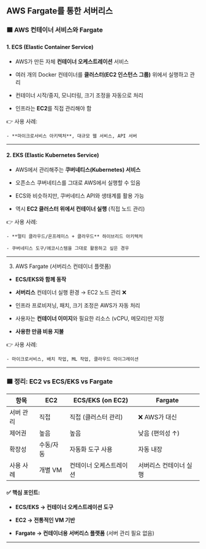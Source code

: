 ## AWS Fargate를 통한 서버리스


### 🟦 AWS 컨테이너 서비스와 Fargate

#### 1. ECS (Elastic Container Service)

- AWS가 만든 자체 **컨테이너 오케스트레이션** 서비스

- 여러 개의 Docker 컨테이너를 **클러스터(EC2 인스턴스 그룹)** 위에서 실행하고 관리

- 컨테이너 시작/중지, 모니터링, 크기 조정을 자동으로 처리

- 인프라는 **EC2**를 직접 관리해야 함

👉 사용 사례:

    - **마이크로서비스 아키텍처**, 대규모 웹 서비스, API 서버

---

#### 2. EKS (Elastic Kubernetes Service)

- AWS에서 관리해주는 **쿠버네티스(Kubernetes) 서비스**

- 오픈소스 쿠버네티스를 그대로 AWS에서 실행할 수 있음

- ECS와 비슷하지만, 쿠버네티스 API와 생태계를 활용 가능

- 역시 **EC2 클러스터 위에서 컨테이너 실행** (직접 노드 관리)

👉 사용 사례:

    - **멀티 클라우드/온프레미스 + 클라우드** 하이브리드 아키텍처

    - 쿠버네티스 도구/에코시스템을 그대로 활용하고 싶은 경우

---

3. AWS Fargate (서버리스 컨테이너 플랫폼)

- **ECS/EKS와 함께 동작**

- **서버리스** 컨테이너 실행 환경 → EC2 노드 관리 ❌

- 인프라 프로비저닝, 패치, 크기 조정은 AWS가 자동 처리

- 사용자는 **컨테이너 이미지**와 필요한 리소스 (vCPU, 메모리)만 지정

- **사용한 만큼 비용 지불**

👉 사용 사례:

    - 마이크로서비스, 배치 작업, ML 작업, 클라우드 마이그레이션
---

### 🟦 정리: EC2 vs ECS/EKS vs Fargate
| 항목    | EC2   | ECS/EKS (on EC2) | Fargate      |
| ----- | ----- | ---------------- | ------------ |
| 서버 관리 | 직접    | 직접 (클러스터 관리)     | ❌ AWS가 대신    |
| 제어권   | 높음    | 높음               | 낮음 (편의성 ↑)   |
| 확장성   | 수동/자동 | 자동화 도구 사용        | 자동 내장        |
| 사용 사례 | 개별 VM | 컨테이너 오케스트레이션     | 서버리스 컨테이너 실행 |

#### ✅ 핵심 포인트:

- **ECS/EKS → 컨테이너 오케스트레이션 도구**

- **EC2 → 전통적인 VM 기반**

- **Fargate → 컨테이너용 서버리스 플랫폼** (서버 관리 필요 없음)
---
